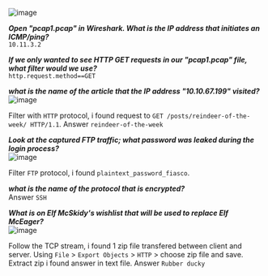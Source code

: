 ![image](https://user-images.githubusercontent.com/22276823/122678215-5341ea00-d1d5-11eb-9450-71ce64a0caef.png)  

***Open "pcap1.pcap" in Wireshark. What is the IP address that initiates an ICMP/ping?***  
`10.11.3.2`  

***If we only wanted to see HTTP GET requests in our "pcap1.pcap" file, what filter would we use?***  
`http.request.method==GET`  

***what is the name of the article that the IP address "10.10.67.199" visited?***  
![image](https://user-images.githubusercontent.com/22276823/122678304-bd5a8f00-d1d5-11eb-9b3f-edee83930415.png)  

Filter with `HTTP` protocol, i found request to `GET /posts/reindeer-of-the-week/ HTTP/1.1`. Answer `reindeer-of-the-week`  

***Look at the captured FTP traffic; what password was leaked during the login process?***  
![image](https://user-images.githubusercontent.com/22276823/122678403-3fe34e80-d1d6-11eb-92c0-6850e15569b8.png)  
  
Filter `FTP` protocol, i found `plaintext_password_fiasco`.  

***what is the name of the protocol that is encrypted?***  
Answer `SSH`  

***What is on Elf McSkidy's wishlist that will be used to replace Elf McEager?***  
![image](https://user-images.githubusercontent.com/22276823/122678484-a5cfd600-d1d6-11eb-8415-06c06043de63.png)  

Follow the TCP stream, i found 1 zip file transfered between client and server. Using `File` > `Export Objects` > `HTTP` > choose zip file and save.  Extract zip
i found answer in text file. Answer `Rubber ducky`  


